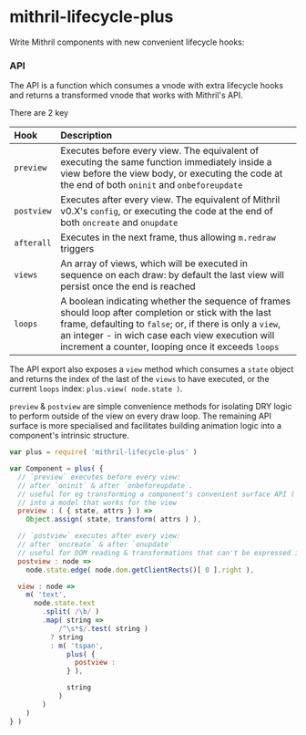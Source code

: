 # mithril-lifecycle-plus

Write Mithril components with new convenient lifecycle hooks:

### API

The API is a function which consumes a vnode with extra lifecycle hooks and returns a transformed vnode that works with Mithril's API.

There are 2 key

| Hook | Description |
| :--- | :--- |
| `preview` | Executes before every view. The equivalent of executing the same function immediately inside a view before the view body, or executing the code at the end of both `oninit` and `onbeforeupdate` |
| `postview` | Executes after every view. The equivalent of Mithril v0.X's `config`, or executing the code at the end of both `oncreate` and `onupdate` |
| `afterall` | Executes in the next frame, thus allowing `m.redraw` triggers |
| `views` | An array of views, which will be executed in sequence on each draw: by default the last view will persist once the end is reached |
| `loops` | A boolean indicating whether the sequence of frames should loop after completion or stick with the last frame, defaulting to `false`; or, if there is only a `view`, an integer - in wich case each view execution will increment a counter, looping once it exceeds `loops` |

The API export also exposes a `view` method which consumes a `state` object and returns the index of the last of the `views` to have executed, or the current `loops` index: `plus.view( node.state )`.

`preview` & `postview` are simple convenience methods for isolating DRY logic to perform outside of the view on every draw loop. The remaining API surface is more specialised and facilitates building animation logic into a component's intrinsic structure.

```javascript
var plus = require( 'mithril-lifecycle-plus' )

var Component = plus( {
  // `preview` executes before every view:
  // after `oninit` & after `onbeforeupdate`.
  // useful for eg transforming a component's convenient surface API (`attrs`)
  // into a model that works for the view
  preview : ( { state, attrs } ) =>
    Object.assign( state, transform( attrs ) ),

  // `postview` executes after every view:
  // after `oncreate` & after `onupdate`
  // useful for DOM reading & transformations that can't be expressed in virtual DOM
  postview : node =>
    node.state.edge( node.dom.getClientRects()[ 0 ].right ),

  view : node =>
    m( 'text',
      node.state.text
        .split( /\b/ )
        .map( string =>
            /^\s*$/.test( string )
          ? string
          : m( 'tspan',
              plus( {
                postview :
              } ),

              string
            )
        )
    )
} )
```
